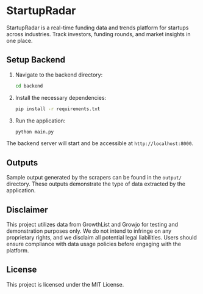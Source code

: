 # StartupRadar

StartupRadar is a real-time funding data and trends platform for startups across industries. Track investors, funding rounds, and market insights in one place.

## Setup Backend

1. Navigate to the backend directory:
   ```bash
   cd backend
   ```

2. Install the necessary dependencies:
   ```bash
   pip install -r requirements.txt
   ```

3. Run the application:
   ```bash
   python main.py
   ```

The backend server will start and be accessible at `http://localhost:8000`.

## Outputs

Sample output generated by the scrapers can be found in the `output/` directory. These outputs demonstrate the type of data extracted by the application.

## Disclaimer

This project utilizes data from GrowthList and Growjo for testing and demonstration purposes only. We do not intend to infringe on any proprietary rights, and we disclaim all potential legal liabilities. Users should ensure compliance with data usage policies before engaging with the platform.

## License

This project is licensed under the MIT License.
